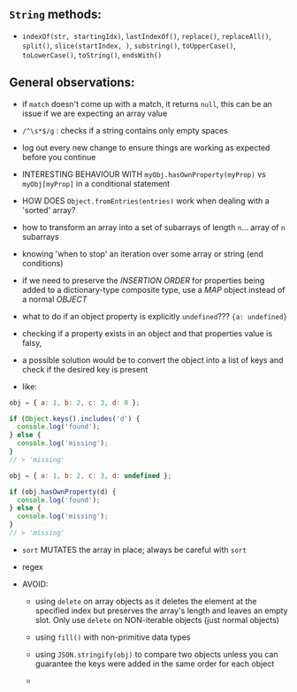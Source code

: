 ## `String` methods:

- `indexOf(str, startingIdx)`, `lastIndexOf()`, `replace()`, `replaceAll()`, `split()`, `slice(startIndex, )`, `substring()`, `toUpperCase()`, `toLowerCase()`, `toString()`, `endsWith()`

## General observations:

- if `match` doesn't come up with a match, it returns `null`, this can be an issue if we are expecting an array value

- `/^\s*$/g` : checks if a string contains only empty spaces

- log out every new change to ensure things are working as expected before you continue

- INTERESTING BEHAVIOUR WITH `myObj.hasOwnProperty(myProp)` vs `myObj[myProp]` in a conditional statement

- HOW DOES `Object.fromEntries(entries)` work when dealing with a 'sorted' array?

- how to transform an array into a set of subarrays of length `n`... array of `n` subarrays

- knowing 'when to stop' an iteration over some array or string (end conditions)

- if we need to preserve the *INSERTION ORDER* for properties being added to a dictionary-type composite type, use a *MAP* object instead of a normal *OBJECT*

- what to do if an object property is explicitly `undefined`??? `{a: undefined}`

- checking if a property exists in an object and that properties value is falsy,
- a possible solution would be to convert the object into a list of keys and check if the desired key is present
- like:

``` javascript
obj = { a: 1, b: 2, c: 3, d: 0 };

if (Object.keys().includes('d') {
  console.log('found');
} else {
  console.log('missing');
}
// > 'missing'
```

``` javascript
obj = { a: 1, b: 2, c: 3, d: undefined };

if (obj.hasOwnProperty(d) {
  console.log('found');
} else {
  console.log('missing');
}
// > 'missing'
```


- `sort` MUTATES the array in place; always be careful with `sort`

- regex




- AVOID:
  - using `delete` on array objects as it deletes the element at the specified index but preserves the array's length and leaves an empty slot.  Only use `delete` on NON-iterable objects (just normal objects)

  - using `fill()` with non-primitive data types

  - using `JSON.stringify(obj)` to compare two objects unless you can guarantee the keys were added in the same order for each object

  -